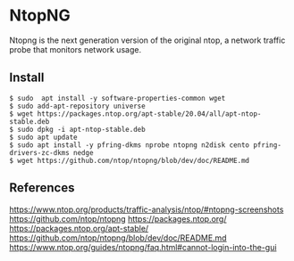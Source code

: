 NtopNG
=====

Ntopng is the next generation version of the original ntop, a network traffic 
probe that monitors network usage.

Install
-------

    $ sudo  apt install -y software-properties-common wget 
    $ sudo add-apt-repository universe 
    $ wget https://packages.ntop.org/apt-stable/20.04/all/apt-ntop-stable.deb 
    $ sudo dpkg -i apt-ntop-stable.deb 
    $ sudo apt update 
    $ sudo apt install -y pfring-dkms nprobe ntopng n2disk cento pfring-drivers-zc-dkms nedge 
    $ wget https://github.com/ntop/ntopng/blob/dev/doc/README.md
    

References
-----------

https://www.ntop.org/products/traffic-analysis/ntop/#ntopng-screenshots
https://github.com/ntop/ntopng
https://packages.ntop.org/
https://packages.ntop.org/apt-stable/
https://github.com/ntop/ntopng/blob/dev/doc/README.md
https://www.ntop.org/guides/ntopng/faq.html#cannot-login-into-the-gui